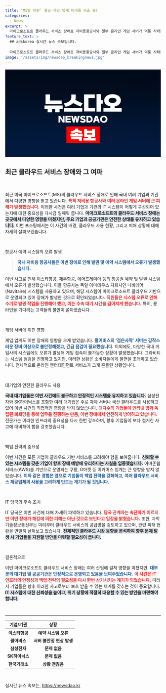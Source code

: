 ```yaml
---
title: ‘MS발 대란’ 항공·게임 업계 어려움 속출 중!
categories:
  - News
excerpt: >
  마이크로소프트 클라우드 서비스 장애로 저비용항공사와 일부 온라인 게임 서버가 먹통 사태를 겪었다. 그러나 인천공항, 삼성, SK하이닉스 등 주요 기업들은 자체 서버를 사용해 피해를 피했다. IT 당국은 해킹이 아닌 기술적 이슈로 분석 중이다.
feature_text: >
  ## adskorea 실시간 뉴스 속보입니다.

  마이크로소프트 클라우드 서비스 장애로 저비용항공사와 일부 온라인 게임 서버가 먹통 사태를 겪었다. 그러나 인천공항, 삼성, SK하이닉스 등 주요 기업들은 자체 서버를 사용해 피해를 피했다. IT 당국은 해킹이 아닌 기술적 이슈로 분석 중이다.
image: '/assets/img/newsdao_breakingnews.jpg'
---
```


<p><img src="/assets/img/newsdao_breakingnews.jpg" alt="adskorea 속보" /></p>

<h2 data-ke-size="size26">최근 클라우드 서비스 장애와 그 여파</h2>

<p data-ke-size="size16">&nbsp;</p>

<p>최근 미국 마이크로소프트(MS)의 클라우드 서비스 장애로 인해 국내 여러 기업과 기관에서 다양한 영향을 받고 있습니다. <b><span style="color: #ee2323;">특히 저비용 항공사와 여러 온라인 게임 서버에 큰 피해가 발생했습니다.</span></b> 이러한 사건은 여러 기업과 기관의 IT 시스템이 어떻게 구성되어 있는지에 대한 중요성을 다시금 일깨워 줍니다. <b><span style="background-color: #21538527;">마이크로소프트의 클라우드 서비스 장애는 곳곳에서 다양한 영향을 미쳤지만, 주요 기업과 공공기관은 안전한 상태를 유지하고 있습니다.</span></b> 이번 포스팅에서는 이 사건의 배경, 클라우드 사용 현황, 그리고 피해 상황에 대해 자세히 살펴보겠습니다.</p>

<p data-ke-size="size16">&nbsp;</p>

<p>항공사 예약 시스템의 오류 발생
<br></p>

<blockquote>
<b><span style="color: #1a5490;">국내 저비용 항공사들은 이번 장애로 인해 발권 및 예약 시스템에서 오류가 발생했습니다.</span></b>
</blockquote>

<p>이번 사고로 인해 이스타항공, 제주항공, 에어프레미아 등의 항공권 예약 및 발권 시스템에서 오류가 발생했습니다. 이들 항공사는 독일 아마데우스 자회사인 나비테어(Navitaire) 시스템을 사용하고 있으며, 해당 시스템이 마이크로소프트 클라우드 기반으로 운영되고 있어 장애가 발생한 것으로 확인되었습니다. <b><span style="color: #ee2323;">직원들은 시스템 오류로 인해 수기로 발권 작업을 진행해야 했고, 이는 수속 대기 시간을 길어지게 했습니다.</span></b> 특히, 롱라인을 기다리는 고객들의 불만이 쏟아졌습니다.</p>

<p data-ke-size="size16">&nbsp;</p>

<p>게임 서버에 끼친 영향
<br></p>

<p>게임 업계도 이번 장애의 영향을 크게 받았습니다. <b><span style="color: #1a5490;">펄어비스의 ‘검은사막’ 서버는 갑작스러운 장비 이상으로 불안정해졌고, 긴급 점검이 필요했습니다.</span></b> 이외에도, 다양한 국내 게임사의 시스템에도 오류가 발생해 게임 접속이 불가능한 상황이 발생했습니다. 그라비티는 시스템 점검을 진행하고 있지만, 이러한 상황은 소비자들에게 불편을 초래하고 있습니다. 전체적으로 온라인 엔터테인먼트 서비스가 크게 흔들린 상황입니다.</p>

<p data-ke-size="size16">&nbsp;</p>

<p>대기업의 안전한 클라우드 사용
<br></p>

<p><b><span style="background-color: #21538527;">국내 대기업들은 이번 사건에도 불구하고 안정적인 시스템을 유지하고 있습니다.</span></b> 삼성전자와 SK하이닉스를 포함한 여러 대기업은 주로 자체 서버나 국산 클라우드를 사용하고 있어 이번 사건의 직접적인 영향을 받지 않았습니다. <b><span style="color: #ee2323;">대다수의 기업들이 인터넷 망과 독립된 폐쇄망을 통해 업무를 진행하는 만큼, 이번 장애에서 안전하게 방어하고 있습니다.</span></b> 전문가는 이러한 인프라의 중요성을 다시 한번 강조하며, 향후 기업들이 보다 철저한 사고에 대비해야 함을 강조했습니다.</p>

<p data-ke-size="size16">&nbsp;</p>

<p>백업 전략의 중요성
<br></p>

<p>이번 사건은 모든 기업이 클라우드 기반 서비스를 고려해야 함을 보여줍니다. <b><span style="background-color: #21538527;">신뢰할 수 있는 시스템을 갖춘 기업이 향후 장애 예방에 유리하다는 사실을 입증했습니다.</span></b> 아마존웹서비스(AWS)를 기반으로 운영되는 쿠팡, G마켓 등 이커머스 업계는 큰 영향을 받지 않았습니다. <b><span style="color: #1a5490;">이와 같은 경험은 앞으로 기업들이 백업 전략을 강화하고, 여러 클라우드 서비스 제공업체의 사용을 고려하게 만드는 계기가 될 것입니다.</span></b></p>

<p data-ke-size="size16">&nbsp;</p>

<p>IT 당국의 후속 조치
<br></p>

<p>IT 당국은 이번 사건에 대해 자세히 파악하고 있습니다. <b><span style="color: #ee2323;">당국 관계자는 속단하기 이르지만 이번 장애가 해킹에 의한 피해는 아닌 것으로 보인다고 입장을 밝혔습니다.</span></b> 또한, 과학기술정보통신부는 미리부터 클라우드 서비스의 공급망을 검토하고 있으며, 관련 피해 현황을 면밀히 살펴보고 있습니다. <b><span style="background-color: #21538527;">전체적인 클라우드 시장 동향을 분석하여 향후 문제 발생 시 기업들을 지원할 방안을 마련할 필요성이 큽니다.</span></b></p>

<p data-ke-size="size16">&nbsp;</p>

<p>결론적으로
<br></p>

<p>이번 마이크로소프트 클라우드 서비스 장애는 여러 산업에 걸쳐 영향을 미쳤지만, <b><span style="color: #1a5490;">대부분의 대기업 및 공공기관은 안정적으로 운영되고 있음을 보여주었습니다.</span></b> <b><span style="color: #ee2323;">이 사건은 IT 인프라의 안정성과 백업 전략의 필요성을 다시 한번 상기시키는 계기가 되었습니다.</span></b> 따라서 기업들은 향후 이러한 사고로부터 보호 받을 수 있는 체계를 갖추는 것이 중요합니다. <b><span style="background-color: #21538527;">IT 시스템에 대한 신뢰성을 높이고, 위기 상황에 적절히 대응할 수 있는 방안을 마련해야 합니다.</span></b></p>

<p data-ke-size="size16">&nbsp;</p>

<hr />

<table>
    <thead>
        <tr>
            <th style="text-align: center; height: 17px;"><b>기업/기관</b></th>
            <th style="text-align: center; height: 17px;"><b>상황</b></th>
        </tr>
    </thead>
    <tbody>
        <tr>
            <td style="text-align: center; height: 17px;"><b>이스타항공</b></td>
            <td style="text-align: center; height: 17px;"><b>예약 시스템 오류</b></td>
        </tr>
        <tr>
            <td style="text-align: center; height: 17px;"><b>펄어비스</b></td>
            <td style="text-align: center; height: 17px;"><b>서버 불안정 현상 발생</b></td>
        </tr>
        <tr>
            <td style="text-align: center; height: 17px;"><b>삼성전자</b></td>
            <td style="text-align: center; height: 17px;"><b>문제 없음</b></td>
        </tr>
        <tr>
            <td style="text-align: center; height: 17px;"><b>SK하이닉스</b></td>
            <td style="text-align: center; height: 17px;"><b>문제 없음</b></td>
        </tr>
        <tr>
            <td style="text-align: center; height: 17px;"><b>한국거래소</b></td>
            <td style="text-align: center; height: 17px;"><b>상황 괜찮음</b></td>
        </tr>
    </tbody>
</table>

<p data-ke-size="size16">&nbsp;</p>
실시간 뉴스 속보는, <a href="https://newsdao.kr" rel="dofollow">https://newsdao.kr</a>


